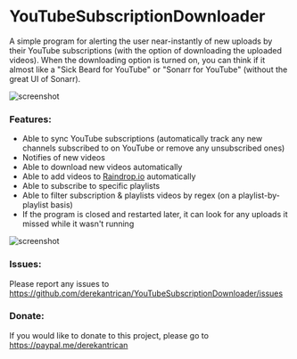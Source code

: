 # YouTubeSubscriptionDownloader
A simple program for alerting the user near-instantly of new uploads by their YouTube subscriptions (with the option of downloading the uploaded videos). When the downloading option is turned on, you can think if it almost like a "Sick Beard for YouTube" or "Sonarr for YouTube" (without the great UI of Sonarr).

![screenshot](https://i.imgur.com/kJeKjLY.png)

### Features:

- Able to sync YouTube subscriptions (automatically track any new channels subscribed to on YouTube or remove any unsubscribed ones)
- Notifies of new videos
- Able to download new videos automatically
- Able to add videos to [Raindrop.io](https://raindrop.io) automatically
- Able to subscribe to specific playlists
- Able to filter subscription & playlists videos by regex (on a playlist-by-playlist basis)
- If the program is closed and restarted later, it can look for any uploads it missed while it wasn't running

![screenshot](https://i.imgur.com/zpKE7Hf.png)

### Issues:

Please report any issues to https://github.com/derekantrican/YouTubeSubscriptionDownloader/issues

### Donate:

If you would like to donate to this project, please go to https://paypal.me/derekantrican
